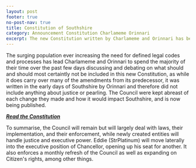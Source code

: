 ```yaml
---
layout: post
footer: true
no-post-nav: true
title: Constitution of Southshire
category: Announcement Constitution Charlameme Orinnari
excerpt: The new Constitution written by Charlameme and Orinnari has been published and ratified!
---
```


The surging population ever increasing the need for defined legal codes and processes has lead Charlameme and Orinnari to spend the majority of their time over the past few days discussing and debating on what should and should most certaintly not be included in this new Constitution, as while it does carry over many of the amendments from its predecessor, it was written in the early days of Southshire by Orinnari and therefore did not include anything about justice or pearling. The Council were kept abreast of each change they made and how it would impact Southshire, and is now being published.

***[Read the Constitution](/pdf#archive/Constitution2)***

To summarise, the Council will remain but will largely deal with laws, their implementation, and their enforcement, while newly created entities will handle justice and executive power. Eddie (StrPlatinum) will move laterally into the executive position of Chancellor, opening up his seat for another. It also enforces a monthly refresh of the Council as well as expanding on Citizen's rights, among other things.